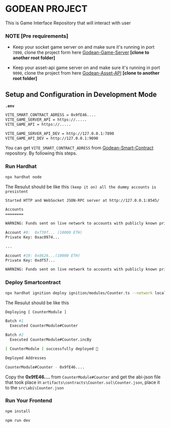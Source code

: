 # GODEAN PROJECT
This is Game Interface Repository that will interact with user 

### NOTE [Pre requirements]

- Keep your socket game server on and make sure it's running in port `7890`, clone the project form here [Godean-Game-Server](https://github.com/AncientSclupture/Godean-Game-Server.git) **[clone to another root folder]**

- Keep your asset-api game server on and make sure it's running in port `9090`, clone the project from here [Godean-Asset-API](https://github.com/AncientSclupture/Godean-Asset-API.git) **[clone to another root folder]**

## Setup and Configuration in Development Mode
**`.env`**
```bash
VITE_SMART_CONTRACT_ADRESS = 0x9fE46....
VITE_GAME_SERVER_API = https://.....
VITE_GAME_API = https://.....

VITE_GAME_SERVER_API_DEV = http://127.0.0.1:7890
VITE_GAME_API_DEV = http://127.0.0.1:9090

```

You can get `VITE_SMART_CONTRACT_ADRESS` from 
[Godean-Smart-Contract](https://github.com/AncientSclupture/Godean-Smart-Contract.git) repository. By following this steps.

### Run Hardhat
```bash
npx hardhat node
```
The Resulut should be like this `(keep it on) all the dummy accounts is presistent`
```bash
Started HTTP and WebSocket JSON-RPC server at http://127.0.0.1:8545/

Accounts
========

WARNING: Funds sent on live network to accounts with publicly known private keys WILL BE LOST.

Account #0:  0xf39f... (10000 ETH)
Private Key: 0xac0974...

...

Account #19: 0x8626...(10000 ETH)
Private Key: 0xdf57...

WARNING: Funds sent on live network to accounts with publicly known private keys WILL BE LOST.
```

### Deploy Smartcontract
```bash
npx hardhat ignition deploy ignition/modules/Counter.ts --network localhost
```

The Resulut should be like this
```bash
Deploying [ CounterModule ]

Batch #1
  Executed CounterModule#Counter

Batch #2
  Executed CounterModule#Counter.incBy

[ CounterModule ] successfully deployed 🚀

Deployed Addresses

CounterModule#Counter - 0x9fE46....
```

Copy the **0x9fE46....** from `CounterModule#Counter` and get the abi-json file that took place in
`artifacts\contracts\Counter.sol\Counter.json`, place it to the `src\abi\Counter.json`

### Run Your Frontend
```bash
npm install

npm run dev
```
